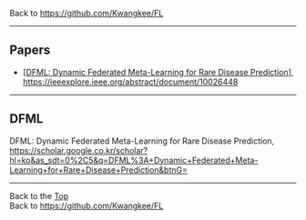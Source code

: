 Back to https://github.com/Kwangkee/FL
***

## Papers 
- [[DFML: Dynamic Federated Meta-Learning for Rare Disease Prediction](https://github.com/Kwangkee/FL/blob/main/Personalization.md#dfml)], https://ieeexplore.ieee.org/abstract/document/10026448

***

## DFML
DFML: Dynamic Federated Meta-Learning for Rare Disease Prediction, https://scholar.google.co.kr/scholar?hl=ko&as_sdt=0%2C5&q=DFML%3A+Dynamic+Federated+Meta-Learning+for+Rare+Disease+Prediction&btnG=



***
Back to the [Top](#papers)  
Back to https://github.com/Kwangkee/FL
